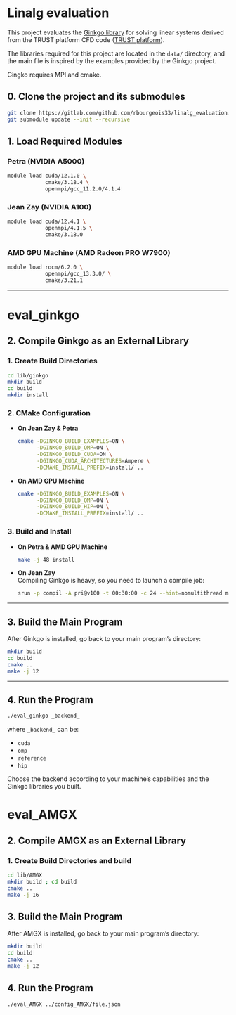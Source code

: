 # Linalg evaluation

This project evaluates the [Ginkgo library](https://github.com/ginkgo-project/ginkgo) for solving linear systems derived from the TRUST platform CFD code ([TRUST platform](https://cea-trust-platform.github.io/)). 

The libraries required for this project are located in the `data/` directory, and the main file is inspired by the examples provided by the Ginkgo project.

Gingko requires MPI and cmake.

## 0. Clone the project and its submodules
```bash
git clone https://gitlab.com/github.com/rbourgeois33/linalg_evaluation.git
git submodule update --init --recursive
```

## 1. Load Required Modules

### Petra (NVIDIA A5000)

```bash
module load cuda/12.1.0 \
            cmake/3.18.4 \
            openmpi/gcc_11.2.0/4.1.4
```

### Jean Zay (NVIDIA A100)

```bash
module load cuda/12.4.1 \
            openmpi/4.1.5 \
            cmake/3.18.0
```

### AMD GPU Machine (AMD Radeon PRO W7900)

```bash
module load rocm/6.2.0 \
            openmpi/gcc_13.3.0/ \
            cmake/3.21.1
```

---
# eval_ginkgo

## 2. Compile Ginkgo as an External Library

### 1. Create Build Directories

```bash
cd lib/ginkgo
mkdir build
cd build
mkdir install
```

### 2. CMake Configuration

- **On Jean Zay & Petra**

  ```bash
  cmake -DGINKGO_BUILD_EXAMPLES=ON \
        -DGINKGO_BUILD_OMP=ON \
        -DGINKGO_BUILD_CUDA=ON \
        -DGINKGO_CUDA_ARCHITECTURES=Ampere \
        -DCMAKE_INSTALL_PREFIX=install/ ..
  ```

- **On AMD GPU Machine**

  ```bash
  cmake -DGINKGO_BUILD_EXAMPLES=ON \
        -DGINKGO_BUILD_OMP=ON \
        -DGINKGO_BUILD_HIP=ON \
        -DCMAKE_INSTALL_PREFIX=install/ ..
  ```

### 3. Build and Install

- **On Petra & AMD GPU Machine**

  ```bash
  make -j 48 install
  ```

- **On Jean Zay**  
  Compiling Ginkgo is heavy, so you need to launch a compile job:
  
  ```bash
  srun -p compil -A pri@v100 -t 00:30:00 -c 24 --hint=nomultithread make -j24 install
  ```

---

## 3. Build the Main Program

After Ginkgo is installed, go back to your main program’s directory:

```bash
mkdir build
cd build
cmake ..
make -j 12
```

---

## 4. Run the Program

```bash
./eval_ginkgo _backend_
```

where `_backend_` can be:
- `cuda`
- `omp`
- `reference`
- `hip`

Choose the backend according to your machine’s capabilities and the Ginkgo libraries you built.

# eval_AMGX

## 2. Compile AMGX as an External Library

### 1. Create Build Directories and build

```bash
cd lib/AMGX
mkdir build ; cd build
cmake ..
make -j 16
```

## 3. Build the Main Program

After AMGX is installed, go back to your main program’s directory:

```bash
mkdir build
cd build
cmake ..
make -j 12
```

## 4. Run the Program
```bash
./eval_AMGX ../config_AMGX/file.json
```